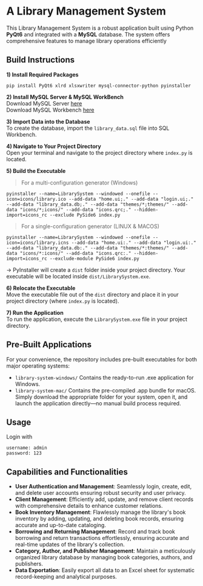 # A Library Management System
This Library Management System is a robust application built using Python **PyQt6** and integrated with a **MySQL** database. The system offers comprehensive features to manage library operations efficiently

## Build Instructions
**1) Install Required Packages**  
```
pip install PyQt6 xlrd xlsxwriter mysql-connector-python pyinstaller
```
**2) Install MySQL Server & MySQL WorkBench**  
Download MySQL Server [here](https://dev.mysql.com/downloads/mysql/)  
Download MySQL Workbench [here](https://www.mysql.com/products/workbench/)  

**3) Import Data into the Database**  
To create the database, import the `library_data.sql` file into SQL Workbench.  

**4) Navigate to Your Project Directory**  
Open your terminal and navigate to the project directory where `index.py` is located.  

**5) Build the Executable**  
> For a multi-configuration generator (Windows)
```
pyinstaller --name=LibrarySystem --windowed --onefile --icon=icons/library.ico --add-data "home.ui;." --add-data "login.ui;." --add-data "library_data.db;." --add-data "themes/*;themes/" --add-data "icons/*;icons/" --add-data "icons.qrc;." --hidden-import=icons_rc --exclude PySide6 index.py
```
> For a single-configuration generator (LINUX & MACOS) 
```
pyinstaller --name=LibrarySystem --windowed --onefile --icon=icons/library.icns --add-data "home.ui:." --add-data "login.ui:." --add-data "library_data.db:." --add-data "themes/*:themes/" --add-data "icons/*:icons/" --add-data "icons.qrc:." --hidden-import=icons_rc --exclude-module PySide6 index.py
```
→ PyInstaller will create a `dist` folder inside your project directory. Your executable will be located inside `dist/LibrarySystem.exe`.

**6) Relocate the Executable**  
 Move the executable file out of the `dist` directory and place it in your project directory (where `index.py` is located).

**7) Run the Application**  
 To run the application, execute the `LibrarySystem.exe` file in your project directory.  

## Pre-Built Applications
For your convenience, the repository includes pre-built executables for both major operating systems:  
- `library-system-windows/` Contains the ready-to-run .exe application for Windows.  
- `library-system-mac/`  Contains the pre-compiled .app bundle for macOS.  
Simply download the appropriate folder for your system, open it, and launch the application directly—no manual build process required.  

## Usage
Login with 
```
username: admin
password: 123
```

## Capabilities and Functionalities
- **User Authentication and Management**: Seamlessly login, create, edit, and delete user accounts ensuring robust security and user privacy.  
- **Client Management**: Efficiently add, update, and remove client records with comprehensive details to enhance customer relations.  
- **Book Inventory Management**: Flawlessly manage the library's book inventory by adding, updating, and deleting book records, ensuring accurate and up-to-date cataloging.  
- **Borrowing and Returning Management**: Record and track book borrowing and return transactions effortlessly, ensuring accurate and real-time updates of the library's collection.  
- **Category, Author, and Publisher Management**: Maintain a meticulously organized library database by managing book categories, authors, and publishers.  
- **Data Exportation**: Easily export all data to an Excel sheet for systematic record-keeping and analytical purposes.  